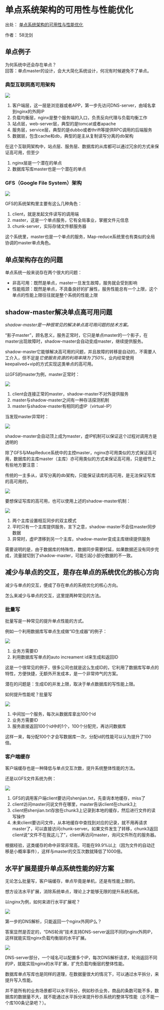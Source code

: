 # 单点系统架构的可用性与性能优化

出处：
[单点系统架构的可用性与性能优化](http://mp.weixin.qq.com/s?__biz=MjM5ODYxMDA5OQ==&mid=2651959480&idx=1&sn=337bd74410a6bef616128fd17abd08a8&scene=21#wechat_redirect)

作者： 58沈剑

## 单点例子
为何系统中还会存在单点？      
回答：单点master的设计，会大大简化系统设计，何况有时候避免不了单点。

### 典型互联网高可用架构

![](01.png)

1. 客户端层，这一层是浏览器或者APP，第一步先访问DNS-server，由域名拿到nginx的外网IP
2. 负载均衡层，nginx是整个服务端的入口，负责反向代理与负载均衡工作
3. 站点层，web-server层，典型的是tomcat或者apache
4. 服务层，service层，典型的是dubbo或者thrift等提供RPC调用的后端服务
5. 数据层，包含cache和db，典型的是主从复制读写分离的db架构


在这个互联网架构中，站点层、服务层、数据库的从库都可以通过冗余的方式来保证高可用，但至少

1. nginx层是一个潜在的单点
2. 数据库写库master也是一个潜在的单点

### GFS（Google File System）架构

![](02.png)

GFS的系统架构里主要有这么几种角色：

1. client，就是发起文件读写的调用端
2. master，这是一个单点服务，它有全局事业，掌握文件元信息
3. chunk-server，实际存储文件额服务器

这个系统里，master也是一个单点的服务，Map-reduce系统里也有类似的全局协调的master单点角色。

## 单点架构存在的问题

单点系统一般来说存在两个很大的问题：

* 非高可用：既然是单点，master一旦发生故障，服务就会受到影响
* 性能瓶颈：既然是单点，不具备良好的扩展性，服务性能总有一个上限，这个单点的性能上限往往就是整个系统的性能上限

## shadow-master解决单点高可用问题
*shadow-master是一种很常见的解决单点高可用问题的技术方案。*

“影子master”，顾名思义，服务正常时，它只是单点master的一个影子，在master出现故障时，shadow-master会自动变成master，继续提供服务。

shadow-master它能够解决高可用的问题，并且故障的转移是自动的，不需要人工介入，但不足是*它使服务资源的利用率降为了50%*，业内经常使用keepalived+vip的方式实现这类单点的高可用。



以GFS的master为例，master正常时：

![](03.png)

1. client会连接正常的master，shadow-master不对外提供服务
2. master与shadow-master之间有一种存活探测机制
3. master与shadow-master有相同的虚IP（virtual-IP）

当发现master异常时：

![](04.png)

shadow-master会自动顶上成为master，虚IP机制可以保证这个过程对调用方是透明的


除了GFS与MapReduce系统中的主控master，nginx亦可用类似的方式保证高可用，数据库的主库master（主库）亦可用类似的方式来保证高可用，只是细节上有些地方要注意：

传统的一主多从，读写分离的db架构，只能保证读库的高可用，是无法保证写库的高可用的，

![](05.png)

要想保证写库的高可用，也可以使用上述的shadow-master机制：

![](06.png)

1. 两个主库设置相互同步的双主模式
2. 平时只有一个主库提供服务，言下之意，shadow-master不会往master同步数据
3. 异常时，虚IP漂移到另一个主库，shadow-master变成主库继续提供服务


需要说明的是，由于数据库的特殊性，数据同步需要时延，如果数据还没有同步完成，流量就切到了shadow-master，可能引起小部分数据的不一致。


## 减少与单点的交互，是存在单点的系统优化的核心方向

减少与单点的交互，便成了存在单点的系统优化的核心方向。

怎么来减少与单点的交互，这里提两种常见的方法。

### 批量写

批量写是一种常见的提升单点性能的方式。

例如一个利用数据库写单点生成做“ID生成器”的例子：


![](07.png)

1. 业务方需要ID
2. 利用数据库写单点的auto increament id来生成和返回ID


这是一个很常见的例子，很多公司也就是这么生成ID的，它利用了数据库写单点的特性，方便快捷，无额外开发成本，是一个非常帅气的方案。

潜在的问题是：生成ID的并发上限，取决于单点数据库的写性能上限。

如何提升性能呢？批量写

![](08.png)

1. 中间加一个服务，每次从数据库拿出100个id
2. 业务方需要ID
3. 服务直接返回100个id中的1个，100个分配完，再访问数据库

这样一来，每分配100个才会写数据库一次，分配id的性能可以认为提升了100倍。

### 客户端缓存
客户端缓存也是一种降低与单点交互次数，提升系统整体性能的方法。

还是以GFS文件系统为例：

![](09.png)

1. GFS的调用客户端client要访问shenjian.txt，先查询本地缓存，miss了
2. client访问master问说文件在哪里，master告诉client在chunk3上
3. client把shenjian.txt存放在chunk3上记录到本地的缓存，然后进行文件的读写操作
4. 未来client要访问文件，从本地缓存中查找到对应的记录，就不用再请求master了，可以直接访问chunk-server。如果文件发生了转移，chunk3返回client说“文件不在我这儿了”，client再访问master，询问文件所在的服务器。
 
根据经验，这类缓存的命中非常非常高，可能在99.9%以上（因为文件的自动迁移是小概率事件），这样与master的交互次数就降低了1000倍。

## 水平扩展是提升单点系统性能的好方案
无论怎么批量写，客户端缓存，单点毕竟是单机，还是有性能上限的。

想方设法水平扩展，消除系统单点，理论上才能够无限的提升系统系统。

以nginx为例，如何来进行水平扩展呢？

![](10.png)

第一步的DNS解析，只能返回一个nginx外网IP么？

答案显然是否定的，“DNS轮询”技术支持DNS-server返回不同的nginx外网IP，这样就能实现nginx负载均衡层的水平扩展。

![](11.png)

DNS-server部分，一个域名可以配置多个IP，每次DNS解析请求，轮询返回不同的IP，就能实现nginx的水平扩展，扩充负载均衡层的整体性能。


数据库单点写库也是同样的道理，在数据量很大的情况下，可以通过水平拆分，来提升写入性能。

并不是所有的业务场景都可以水平拆分，例如秒杀业务，商品的条数可能不多，数据库的数据量不大，就不能通过水平拆分来提升秒杀系统的整体写性能（总不能一个库100条记录吧？）。


